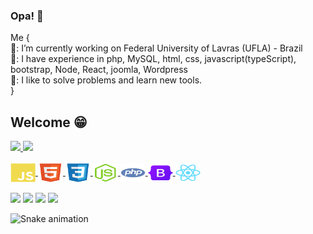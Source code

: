 ### Opa! 👋

Me {<br>
    🔭: I’m currently working on Federal University of Lavras (UFLA) - Brazil<br>
    🌱: I have experience in php, MySQL, html, css, javascript(typeScript), bootstrap, Node, React, joomla, Wordpress<br>
    🤔: I like to solve problems and learn new tools.<br>
}<br>

## Welcome 😁

 <div>
  <a href="https://github.com/cleisonalonso">
  <img height="180em" src="https://github-readme-stats.vercel.app/api?username=cleisonalonso&show_icons=true&theme=tokyonight&include_all_commits=true&count_private=true"/>
  <img height="180em" src="https://github-readme-stats.vercel.app/api/top-langs/?username=cleisonalonso&layout=compact&langs_count=6&theme=tokyonight"/>
</div>
<div style="display: inline_block"><br>
  <img align="center" alt="Js" height="30" width="40" src="https://raw.githubusercontent.com/devicons/devicon/master/icons/javascript/javascript-plain.svg">
  <img align="center" alt="HTML" height="30" width="40" src="https://raw.githubusercontent.com/devicons/devicon/master/icons/html5/html5-original.svg">
  <img align="center" alt="CSS" height="30" width="40" src="https://raw.githubusercontent.com/devicons/devicon/master/icons/css3/css3-original.svg">
  <img align="center" alt="NODE" height="30" width="40" src="https://raw.githubusercontent.com/devicons/devicon/master/icons/nodejs/nodejs-original.svg">
  <img align="center" alt="PHP" height="30" width="40" src="https://raw.githubusercontent.com/devicons/devicon/master/icons/php/php-plain.svg">
  <img align="center" alt="BOOTSTRAP" height="30" width="40" src="https://raw.githubusercontent.com/devicons/devicon/master/icons/bootstrap/bootstrap-original.svg">  
  <img align="center" alt="react" height="30" width="40" src="https://raw.githubusercontent.com/devicons/devicon/master/icons/react/react-original.svg">  
</div>
 
 <br>
 
<div> 
  <a href="https://instagram.com/bitvelho" target="_blank"><img src="https://img.shields.io/badge/-Instagram-%23E4405F?style=for-the-badge&logo=instagram&logoColor=white" target="_blank"></a>
 <a href="https://discord.gg/Cleison#6417" target="_blank"><img src="https://img.shields.io/badge/Discord-7289DA?style=for-the-badge&logo=discord&logoColor=white" target="_blank"></a> 
  <a href = "mailto:cleison.alonso@gmail.com"><img src="https://img.shields.io/badge/-Gmail-%23333?style=for-the-badge&logo=gmail&logoColor=white" target="_blank"></a>
  <a href="https://www.linkedin.com/in/cleison-carvalho-alonso-752b31a4/" target="_blank"><img src="https://img.shields.io/badge/-LinkedIn-%230077B5?style=for-the-badge&logo=linkedin&logoColor=white" target="_blank"></a> 
 
  ![Snake animation](https://github.com/cleisonalonso/cleisonalonso/blob/output/github-contribution-grid-snake.svg)

</div>
